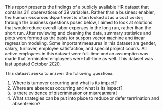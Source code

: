 This report presents the findings of a publicly available HR dataset that contains 311 observations of 39 variables. Rather than a business enabler, the human resources department is often looked at as a cost center; through the business questions posed below, I aimed to look at solutions that would reduce overall labor expenses in the long run, rather than the short run. After reviewing and cleaning the data, summary statistics and plots were formed as the basis for support vector machine and linear regression modeling. Some important measures in this dataset are gender, salary, turnover, employee satisfaction, and special project counts. All active employees in this dataset were full-time and an assumption was made that terminated employees were full-time as well. This dataset was last updated October 2020. 

This dataset seeks to answer the following questions:
1.	Where is turnover occurring and what is its impact?
2.	Where are absences occurring and what is its impact?
3.	Is there evidence of discrimination or mistreatment?
4.	What strategies can be put into place to reduce or defer termination and absenteeism?
